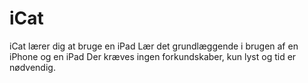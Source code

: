 # iCat
iCat lærer dig at bruge en iPad
Lær det grundlæggende i brugen af en iPhone og en iPad
Der kræves ingen forkundskaber, kun lyst og tid er nødvendig.
